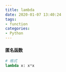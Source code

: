 ```yaml
---
title: lambda
date: 2020-01-07 13:40:24
tags:
- function
categories:
- Python
---
```


#### 匿名函数

```python
# 格式
lambda x: x*x
```

